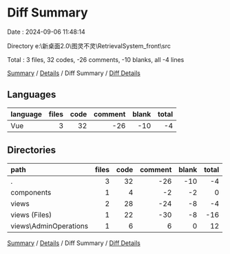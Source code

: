 # Diff Summary

Date : 2024-09-06 11:48:14

Directory e:\\新桌面2.0\\图灵不灵\\RetrievalSystem_front\\src

Total : 3 files,  32 codes, -26 comments, -10 blanks, all -4 lines

[Summary](results.md) / [Details](details.md) / Diff Summary / [Diff Details](diff-details.md)

## Languages
| language | files | code | comment | blank | total |
| :--- | ---: | ---: | ---: | ---: | ---: |
| Vue | 3 | 32 | -26 | -10 | -4 |

## Directories
| path | files | code | comment | blank | total |
| :--- | ---: | ---: | ---: | ---: | ---: |
| . | 3 | 32 | -26 | -10 | -4 |
| components | 1 | 4 | -2 | -2 | 0 |
| views | 2 | 28 | -24 | -8 | -4 |
| views (Files) | 1 | 22 | -30 | -8 | -16 |
| views\\AdminOperations | 1 | 6 | 6 | 0 | 12 |

[Summary](results.md) / [Details](details.md) / Diff Summary / [Diff Details](diff-details.md)